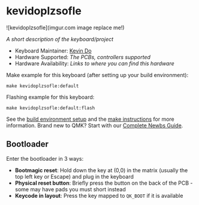 # kevidoplzsofle

![kevidoplzsofle](imgur.com image replace me!)

*A short description of the keyboard/project*

* Keyboard Maintainer: [Kevin Do](https://github.com/Kevidoplz)
* Hardware Supported: *The PCBs, controllers supported*
* Hardware Availability: *Links to where you can find this hardware*

Make example for this keyboard (after setting up your build environment):

    make kevidoplzsofle:default

Flashing example for this keyboard:

    make kevidoplzsofle:default:flash

See the [build environment setup](https://docs.qmk.fm/#/getting_started_build_tools) and the [make instructions](https://docs.qmk.fm/#/getting_started_make_guide) for more information. Brand new to QMK? Start with our [Complete Newbs Guide](https://docs.qmk.fm/#/newbs).

## Bootloader

Enter the bootloader in 3 ways:

* **Bootmagic reset**: Hold down the key at (0,0) in the matrix (usually the top left key or Escape) and plug in the keyboard
* **Physical reset button**: Briefly press the button on the back of the PCB - some may have pads you must short instead
* **Keycode in layout**: Press the key mapped to `QK_BOOT` if it is available
